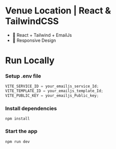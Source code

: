 # Venue Location | React & TailwindCSS

-   🌟 React + Tailwind + EmailJs
-   🎃 Responsive Design

# Run Locally

### Setup .env file

```js
VITE_SERVICE_ID = your_emailjs_service_Id;
VITE_TEMPLATE_ID = your_emailjs_template_Id;
VITE_PUBLIC_KEY = your_emailjs_Public_key;
```

### Install dependencies

```shell
npm install
```

### Start the app

```shell
npm run dev
```
